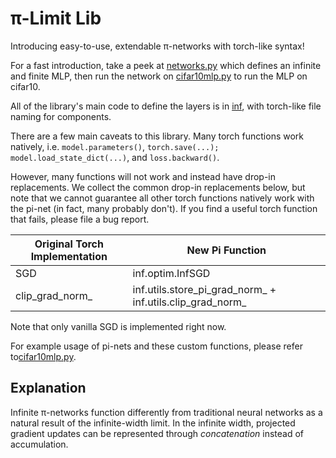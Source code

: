 # π-Limit Lib

Introducing easy-to-use, extendable π-networks with torch-like syntax!

For a fast introduction, take a peek at [networks.py](examples/networks.py) which defines an infinite and finite MLP, then run the network on [cifar10mlp.py](cifar10mlp.py) to run the MLP on cifar10.

All of the library's main code to define the layers is in [inf](inf), with torch-like file naming for components.

There are a few main caveats to this library. Many torch functions work natively, i.e. ```model.parameters()```, ```torch.save(...); model.load_state_dict(...)```, and ```loss.backward()```.

However, many functions will not work and instead have drop-in replacements. We collect the common drop-in replacements below, but note that we cannot guarantee all other torch functions natively work with the pi-net (in fact, many probably don't). If you find a useful torch function that fails, please file a bug report.


| Original Torch Implementation |   New Pi Function |
| ------------- |---------  |
| SGD |  inf.optim.InfSGD |
| clip_grad_norm_ |  inf.utils.store_pi_grad_norm_ + inf.utils.clip_grad_norm_|

Note that only vanilla SGD is implemented right now.

For example usage of pi-nets and these custom functions, please refer to[cifar10mlp.py](cifar10mlp.py). 

## Explanation

Infinite π-networks function differently from traditional neural networks as a natural result of the infinite-width limit. In the infinite width, projected gradient updates can be represented through *concatenation* instead of accumulation.

